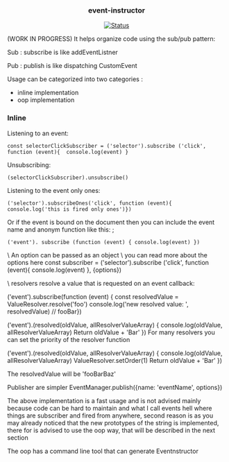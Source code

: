 <p align="center">

<h3 align="center">event-instructor</h3>

<div align="center">

[![Status](https://img.shields.io/badge/status-active-success.svg)]()

</div>

(WORK IN PROGRESS)
It helps organize code using the sub/pub pattern:

Sub : subscribe is like addEventListner

Pub : publish is like dispatching CustomEvent

Usage can be categorized into two categories : 
- inline implementation
- oop implementation

### Inline
Listening to an event:

```
const selectorClickSubscriber = ('selector').subscribe ('click', function (event){  console.log(event) }
```

Unsubscribing:

```
(selectorClickSubscriber).unsubscribe()
```

Listening to the event only ones:
```
('selector').subscribeOnes('click', function (event){ console.log('this is fired only ones')})
```

Or if the event is bound on the document then you can include the event name and anonym function like this: ;
```
('event'). subscribe (function (event) { console.log(event) })
```

\\ An option can be passed as an object
\\ you can read more about the options here
const subscriber = ('selector').subscribe ('click', function (event){  console.log(event) }, {options})

\\ resolvers resolve a value that is requested on an event callback: 

('event').subscribe(function (event) { const resolvedValue = ValueResolver.resolve('foo')
console.log('new resolved value: ', resolvedValue) // fooBar})

('event').(resolved(oldValue, allResolverValueArray) { console.log(oldValue, allResolverValueArray)
Return oldValue + 'Bar' })
 For many resolvers you can set the priority of the resolver function

('event').(resolved(oldValue, allResolverValueArray) { console.log(oldValue, allResolverValueArray)
ValueResolver.setOrder(1)
Return oldValue + 'Bar' })

The resolvedValue will be 'fooBarBaz'

Publisher are simpler
EventManager.publish({name: 'eventName', options})


The above implementation is a fast usage and is not advised mainly because code can be hard to maintain and what I call events hell where things are subscriber and fired from anywhere, second reason is as you may already noticed that the new prototypes of the string is implemented, there for is advised to use the oop way, that will be described in the next section

The oop has a command line tool that can generate Eventnstructor
